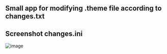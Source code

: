 ## Small app for modifying .theme file according to changes.txt

## Screenshot changes.ini
![image](https://github.com/user-attachments/assets/03c3d95a-6a1b-4aa4-8ba6-f35506b2598e)
